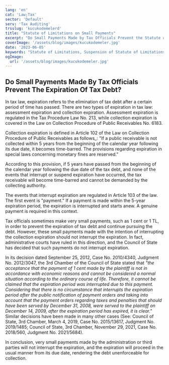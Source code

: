```yaml
---
lang: 'en'
cat: 'Law;Tax'
sector: 'Default'
serv: 'Tax Auditing'
trsslug: 'kucukodemelerd'
title: "Statute of Limitations on Small Payments"
excerpt: "Do Small Payments Made by Tax Officials Prevent the Statute of Limitations on Tax Debt?"
coverImage: '/assets/blog/images/kucukodemeler.jpg'
date: '2023-06-05'
keywords: "Statute of Limitations, Suspension of Statute of Limitations, Tax Debt, Small payment"
ogImage:
  url: '/assets/blog/images/kucukodemeler.jpg'
---
```


## Do Small Payments Made By Tax Officials Prevent The Expiration Of Tax Debt?

In tax law, expiration refers to the elimination of tax debt after a certain period of time has passed. There are two types of expiration in tax law: assessment expiration and collection expiration. Assessment expiration is regulated in the Tax Procedure Law No. 213, while collection expiration is covered in the Law on Collection Procedure of Public Receivables No. 6183.

Collection expiration is defined in Article 102 of the Law on Collection Procedure of Public Receivables as follows_: "If a public receivable is not collected within 5 years from the beginning of the calendar year following its due date, it becomes time-barred. The provisions regarding expiration in special laws concerning monetary fines are reserved."

According to this provision, if 5 years have passed from the beginning of the calendar year following the due date of the tax debt, and none of the events that interrupt or suspend expiration have occurred, the tax receivable will become time-barred and cannot be demanded by the collecting authority.

The events that interrupt expiration are regulated in Article 103 of the law. The first event is "payment." If a payment is made within the 5-year expiration period, the expiration is interrupted and starts anew. A genuine payment is required in this context.

Tax officials sometimes make very small payments, such as 1 cent or 1 TL, in order to prevent the expiration of tax debt and continue pursuing the debt. However, these small payments made with the intention of interrupting the collection expiration should not interrupt the expiration. In fact, administrative courts have ruled in this direction, and the Council of State has decided that such payments do not interrupt expiration.

In its decision dated September 25, 2012, Case No. 2010/4340, Judgment No. 2012/3047, the 3rd Chamber of the Council of State stated that *"the acceptance that the payment of 1 cent made by the plaintiff is not in accordance with economic reasons and cannot be considered a normal situation according to the ordinary course of life. Therefore, it cannot be claimed that the expiration period was interrupted due to this payment. Considering that there is no circumstance that interrupts the expiration period after the public notification of payment orders and taking into account that the payment orders regarding taxes and penalties that should have been served by December 31, 2008, were served to the plaintiff on December 14, 2009, after the expiration period has expired, it is clear."* Similar decisions have been made in many other cases (See: Council of State, 3rd Chamber, March 4, 2019, Case No. 2015/13617, Judgment No. 2019/1485; Council of State, 3rd Chamber, November 29, 2021, Case No. 2018/560, Judgment No. 2021/5684).

In conclusion, very small payments made by the administration or third parties will not interrupt the expiration, and the expiration will proceed in the usual manner from its due date, rendering the debt unenforceable for collection.